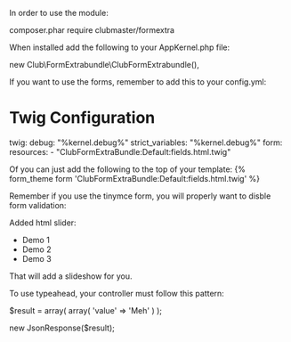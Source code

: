 In order to use the module:

composer.phar require clubmaster/formextra

When installed add the following to your AppKernel.php file:

new Club\FormExtrabundle\ClubFormExtrabundle(),

If you want to use the forms, remember to add this to your config.yml:

# Twig Configuration
twig:
    debug:            "%kernel.debug%"
    strict_variables: "%kernel.debug%"
    form:
        resources:
            - "ClubFormExtraBundle:Default:fields.html.twig"

Of you can just add the following to the top of your template:
{% form_theme form 'ClubFormExtraBundle:Default:fields.html.twig' %}

Remember if you use the tinymce form, you will properly want to disble form validation:

<form novalidate="true">

Added html slider:

<ul id="slideshow">
    <li class="active">Demo 1</li>
    <li>Demo 2</li>
    <li>Demo 3</li>
</ul>

<link href="bundles/clubformextra/css/slideshow.css" />
<script src="bundles/clubformextra/js/slideshow.css"></script>

That will add a slideshow for you.

To use typeahead, your controller must follow this pattern:

$result = array(
    array(
        'value' => 'Meh'
    )
);

new JsonResponse($result);

